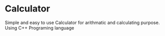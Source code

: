# Calculator
Simple and easy to use Calculator for arithmatic and calculating purpose.
Using C++ Programing language  
